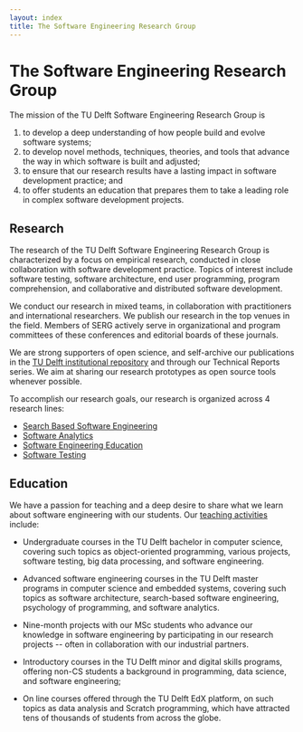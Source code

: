 ```yaml
---
layout: index
title: The Software Engineering Research Group
---
```


# The Software Engineering Research Group

The mission of the TU Delft Software Engineering Research Group is

1. to develop a deep understanding of how people build and evolve software systems;
2. to develop novel methods, techniques, theories, and tools that advance the way in which software is built and adjusted;
3. to ensure that our research results have a lasting impact in software development practice; and
4. to offer students an education that prepares them to take a leading role in complex software development projects.

## Research

The research of the TU Delft Software Engineering Research Group is
characterized by a focus on empirical research, conducted in close collaboration
with software development practice. Topics of interest include software testing,
software architecture, end user programming, program comprehension, and
collaborative and distributed software development.

We conduct our research in mixed teams, in collaboration with practitioners and
international researchers. We publish our research in the top venues in the
field. Members of SERG actively serve in organizational and program committees
of these conferences and editorial boards of these journals.

We are strong supporters of open science, and self-archive our publications in
the [TU Delft institutional repository](https://pure.tudelft.nl/portal/en/organisations/software-engineering(d40bac4b-3dd0-4427-aa5f-9331cae5d02e)/publications.html) and through 
our Technical Reports series. We aim at sharing our research prototypes as open
source tools whenever possible.

To accomplish our research goals, our research is organized across 4
research lines:

* [Search Based Software Engineering](sbse.html)
* [Software Analytics](softanalytics.html)
* [Software Engineering Education](softedu.html)
* [Software Testing](softtesting.html)

## Education

We have a passion for teaching and a deep desire to share what we learn about software engineering
with our students. Our [teaching activities](teaching.html) include:

- Undergraduate courses in the TU Delft bachelor in computer science, covering such topics as object-oriented programming, various projects, software testing, big data processing, and software engineering.

- Advanced software engineering courses in the TU Delft master programs in computer science and embedded systems, covering such topics as software architecture, search-based software engineering, psychology of programming, and software analytics.

- Nine-month projects with our MSc students who advance our knowledge in software engineering by participating in our research projects -- often in collaboration with our industrial partners.

- Introductory courses in the TU Delft minor and digital skills programs, offering non-CS students a background in programming, data science, and software engineering;

- On line courses offered through the TU Delft EdX platform, on such topics as data analysis and Scratch programming, which have attracted tens of thousands of students from across the globe.
